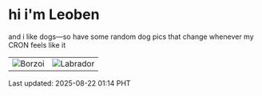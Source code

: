 # hi i'm Leoben

and i like dogs—so have some random dog pics that change whenever my CRON feels like it

|  |  |
|--------|----------|
| ![Borzoi](https://random-dog-vercel.vercel.app/api/random-borzoi?v=1755796444) | ![Labrador](https://random-dog-vercel.vercel.app/api/random-labrador?v=1755796444) |

Last updated: 2025-08-22 01:14 PHT
